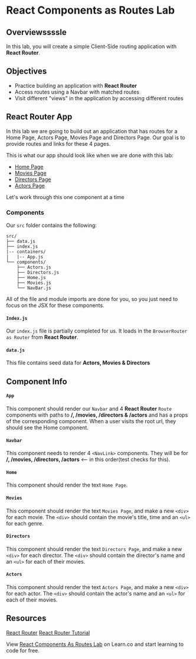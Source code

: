 # React Components as Routes Lab

## Overviewssssle

In this lab, you will create a simple Client-Side routing application with __React Router__.

## Objectives

* Practice building an application with __React Router__
* Access routes using a Navbar with matched routes
* Visit different "views" in the application by accessing different routes

## React Router App

In this lab we are going to build out an application that has routes for a Home Page, Actors Page, Movies Page and Directors Page. Our goal is to provide routes and links for these 4 pages.

This is what our app should look like when we are done with this lab:

* [Home Page](https://s3.amazonaws.com/learn-verified/react-router-lab-home-page.png)
* [Movies Page](https://s3.amazonaws.com/learn-verified/react-router-lab-movies-page.png)
* [Directors Page](https://s3.amazonaws.com/learn-verified/react-router-lab-directors-page.png)
* [Actors Page](https://s3.amazonaws.com/learn-verified/react-router-lab-actors-page.png)

Let's work through this one component at a time

### Components

Our `src` folder contains the following:
```
src/
├── data.js
├── index.js
|-- containers/
|   |-- App.js
└── components/
    ├── Actors.js
    ├── Directors.js
    ├── Home.js
    ├── Movies.js
    └── NavBar.js
```

All of the file and module imports are done for you, so you just need to focus on the JSX for these components.

#### `Index.js`

Our `index.js` file is partially completed for us. It loads in the `BrowserRouter as Router` from __React Router__.

#### `data.js`

This file contains seed data for __Actors, Movies & Directors__

## Component Info

#### `App`

This component should render our `Navbar` and 4 __React Router__ `Route` components with paths to __/, /movies, /directors & /actors__ and has a props of the corresponding component. When a user visits the root url, they should see the Home component.

#### `Navbar`

This component needs to render 4 `<NavLink>` components. They will be for __/, /movies, /directors, /actors__ <-- in this order(test checks for this).

#### `Home`

This component should render the text `Home Page`.

#### `Movies`

This component should render the text `Movies Page`, and make a new `<div>` for each movie. The `<div>` should contain the movie's title, time and an `<ul>` for each genre.

#### `Directors`

This component should render the text `Directors Page`, and make a new `<div>` for each director. The `<div>` should contain the director's name and an `<ul>` for each of their movies.

#### `Actors`

This component should render the text `Actors Page`, and make a new `<div>` for each actor. The `<div>` should contain the actor's name and an `<ul>` for each of their movies.

## Resources

[React Router](https://github.com/ReactTraining/react-router)
[React Router Tutorial](https://reacttraining.com/react-router/web/guides/quick-start)

<p class='util--hide'>View <a href='https://learn.co/lessons/react-components-as-routes-lab'>React Components As Routes Lab</a> on Learn.co and start learning to code for free.</p>
